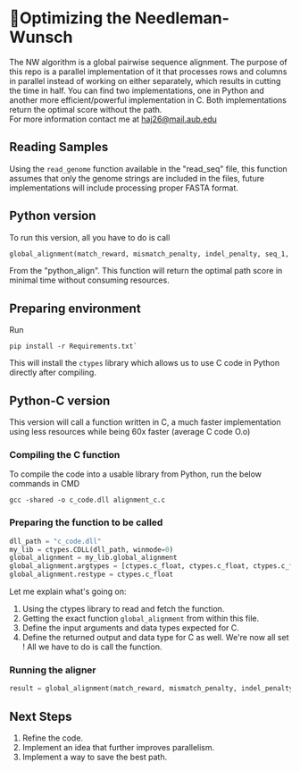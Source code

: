 # 🧬Optimizing the Needleman-Wunsch
The NW algorithm is a global pairwise sequence alignment. The purpose of this repo is a parallel implementation of it that processes rows and columns in parallel instead of working on either separately, which results in cutting the time in half. You can find two implementations, one in Python and another more efficient/powerful implementation in C. Both implementations return the optimal score without the path.<br>
For more information contact me at haj26@mail.aub.edu
## Reading Samples
Using the `read_genome` function available in the "read_seq" file, this function assumes that only the genome strings are included in the files, future implementations will include processing proper FASTA format.<br>
## Python version
To run this version, all you have to do is call 
```python
global_alignment(match_reward, mismatch_penalty, indel_penalty, seq_1, seq_2)
```
From the "python_align". This function will return the optimal path score in minimal time without consuming resources.
## Preparing environment
Run
```
pip install -r Requirements.txt`
```
This will install the `ctypes` library which allows us to use C code in Python directly after compiling.
## Python-C version
This version will call a function written in C, a much faster implementation using less resources while being 60x faster (average C code O.o)
### Compiling the C function
To compile the code into a usable library from Python, run the below commands in CMD
```
gcc -shared -o c_code.dll alignment_c.c
```
### Preparing the function to be called
```python
dll_path = "c_code.dll"
my_lib = ctypes.CDLL(dll_path, winmode=0)
global_alignment = my_lib.global_alignment
global_alignment.argtypes = [ctypes.c_float, ctypes.c_float, ctypes.c_float, ctypes.c_char_p, ctypes.c_char_p]
global_alignment.restype = ctypes.c_float
```
Let me explain what's going on:
1. Using the ctypes library to read and fetch the function.
2. Getting the exact function `global_alignment` from within this file.
3. Define the input arguments and data types expected for C.
4. Define the returned output and data type for C as well.
We're now all set ! All we have to do is call the function.
### Running the aligner
```python
result = global_alignment(match_reward, mismatch_penalty, indel_penalty, seq_1, seq_2)
```
## Next Steps
1. Refine the code.
2. Implement an idea that further improves parallelism.
3. Implement a way to save the best path.
